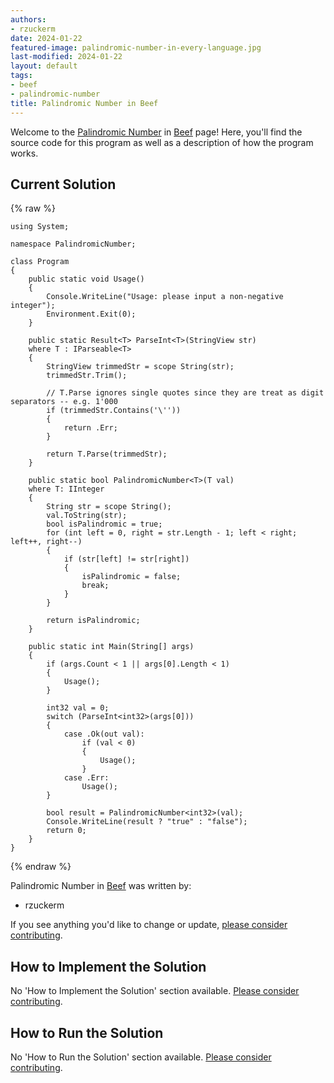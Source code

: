 ```yaml
---
authors:
- rzuckerm
date: 2024-01-22
featured-image: palindromic-number-in-every-language.jpg
last-modified: 2024-01-22
layout: default
tags:
- beef
- palindromic-number
title: Palindromic Number in Beef
---
```


Welcome to the [Palindromic Number](https://sampleprograms.io/projects/palindromic-number) in [Beef](https://sampleprograms.io/languages/beef) page! Here, you'll find the source code for this program as well as a description of how the program works.

## Current Solution

{% raw %}

```beef
using System;

namespace PalindromicNumber;

class Program
{
    public static void Usage()
    {
        Console.WriteLine("Usage: please input a non-negative integer");
        Environment.Exit(0);
    }

    public static Result<T> ParseInt<T>(StringView str)
    where T : IParseable<T>
    {
        StringView trimmedStr = scope String(str);
        trimmedStr.Trim();

        // T.Parse ignores single quotes since they are treat as digit separators -- e.g. 1'000
        if (trimmedStr.Contains('\''))
        {
            return .Err;
        }

        return T.Parse(trimmedStr);
    }

    public static bool PalindromicNumber<T>(T val)
    where T: IInteger
    {
        String str = scope String();
        val.ToString(str);
        bool isPalindromic = true;
        for (int left = 0, right = str.Length - 1; left < right; left++, right--)
        {
            if (str[left] != str[right])
            {
                isPalindromic = false;
                break;
            }
        }

        return isPalindromic;
    }

    public static int Main(String[] args)
    {
        if (args.Count < 1 || args[0].Length < 1)
        {
            Usage();
        }

        int32 val = 0;
        switch (ParseInt<int32>(args[0]))
        {
            case .Ok(out val):
                if (val < 0)
                {
                    Usage();
                }
            case .Err:
                Usage();
        }

        bool result = PalindromicNumber<int32>(val);
        Console.WriteLine(result ? "true" : "false");
        return 0;
    }
}

```

{% endraw %}

Palindromic Number in [Beef](https://sampleprograms.io/languages/beef) was written by:

- rzuckerm

If you see anything you'd like to change or update, [please consider contributing](https://github.com/TheRenegadeCoder/sample-programs).

## How to Implement the Solution

No 'How to Implement the Solution' section available. [Please consider contributing](https://github.com/TheRenegadeCoder/sample-programs-website).

## How to Run the Solution

No 'How to Run the Solution' section available. [Please consider contributing](https://github.com/TheRenegadeCoder/sample-programs-website).